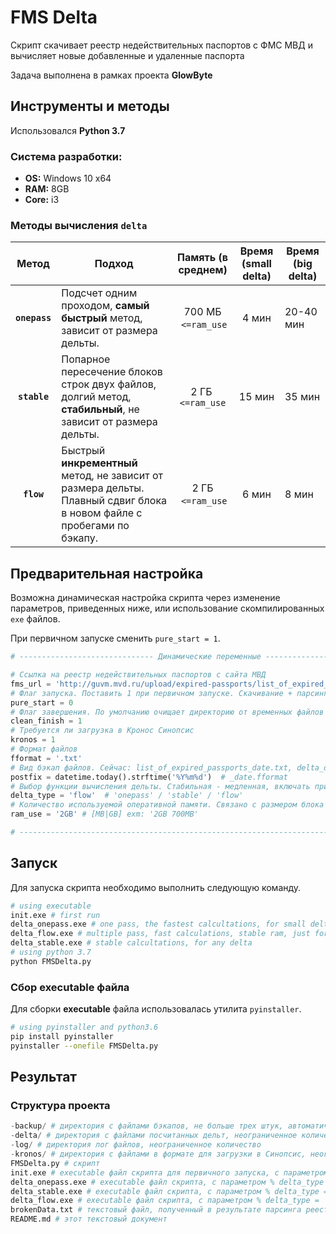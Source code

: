 # FMS Delta
Скрипт скачивает реестр недействительных паспортов с ФМС МВД и вычисляет новые добавленные и удаленные паспорта

Задача выполнена в рамках проекта __GlowByte__

## Инструменты и методы
Использовался __Python 3.7__

### Система разработки:
- __OS:__ Windows 10 x64
- __RAM:__ 8GB
- __Core:__ i3

### Методы вычисления `delta`
|      Метод      	| Подход                                                                                                                 	|  Память (в среднем)  	| Время __(small delta)__ 	| Время __(big delta)__ 	|
|:---------------:	|------------------------------------------------------------------------------------------------------------------------	|:--------------------:	|:-----------------------:	|-----------------------	|
|  __`onepass`__  	|                                            Подсчет одним проходом, __самый быстрый__ метод, зависит от размера дельты. 	| 700 МБ   `<=ram_use` 	|          4 мин          	|       20-40 мин       	|
|   __`stable`__  	| Попарное пересечение блоков строк двух файлов, долгий метод, __стабильный__, не зависит от размера дельты.             	|   2 ГБ  `<=ram_use` 	|          15 мин         	|         35 мин        	|
| __`flow`__ 	| Быстрый __инкрементный__ метод, не зависит от размера дельты. Плавный сдвиг блока в новом файле с пробегами по бэкапу. 	|   2 ГБ   `<=ram_use`  	|          6 мин          	|         8 мин         	|

## Предварительная настройка
Возможна динамическая настройка скрипта через изменение параметров, приведенных ниже, 
или использование скомпилированных `exe` файлов. 

При первичном запуске сменить `pure_start = 1`. 
```py
# ------------------------------ Динамические переменные ------------------------------ # 

# Ссылка на реестр недействительных паспортов с сайта МВД
fms_url = 'http://guvm.mvd.ru/upload/expired-passports/list_of_expired_passports.csv.bz2'
# Флаг запуска. Поставить 1 при первичном запуске. Скачивание + парсинг. Без дельты.
pure_start = 0
# Флаг завершения. По умолчанию очищает директорию от временных файлов и старых бэкапов.
clean_finish = 1
# Требуется ли загрузка в Кронос Синопсис
kronos = 1
# Формат файлов
fformat = '.txt'
# Вид бэкап файлов. Сейчас: list_of_expired_passports_date.txt, delta_date.txt
postfix = datetime.today().strftime('%Y%m%d')  # _date.fformat
# Выбор функции вычисления дельты. Стабильная - медленная, включать при больших дельта
delta_type = 'flow'  # 'onepass' / 'stable' / 'flow'
# Количество используемой оперативной памяти. Связано с размером блока паспортов.
ram_use = '2GB' # [MB|GB] exm: '2GB 700MB' 

# ------------------------------------------------------------------------------------- #
```

## Запуск
Для запуска скрипта необходимо выполнить следующую команду.

```bash
# using executable 
init.exe # first run
delta_onepass.exe # one pass, the fastest calcultations, for small delta
delta_flow.exe # multiple pass, fast calculations, stable ram, just for increment delta
delta_stable.exe # stable calcultations, for any delta
# using python 3.7
python FMSDelta.py
```

### Сбор executable файла
Для сборки __executable__ файла использовалась утилита `pyinstaller`. 
```bash
# using pyinstaller and python3.6
pip install pyinstaller
pyinstaller --onefile FMSDelta.py
```

## Результат
### Структура проекта
```py
-backup/ # директория с файлами бэкапов, не больше трех штук, автоматическое удаление
-delta/ # директория с файлами посчитанных дельт, неограниченное количество
-log/ # директория лог файлов, неограниченное количество
-kronos/ # директория с файлами в формате для загрузки в Cинопсис, неограниченное количество
FMSDelta.py # скрипт
init.exe # executable файл скрипта для первичного запуска, с параметром % pure_start = 1 %
delta_onepass.exe # executable файл скрипта, с параметром % delta_type = 'onepass' %
delta_stable.exe # executable файл скрипта, с параметром % delta_type = 'stable' %
delta_flow.exe # executable файл скрипта, с параметром % delta_type = 'flow' %
brokenData.txt # текстовый файл, полученный в результате парсинга реестра, содержит битые данные
README.md # этот текстовый документ
```
